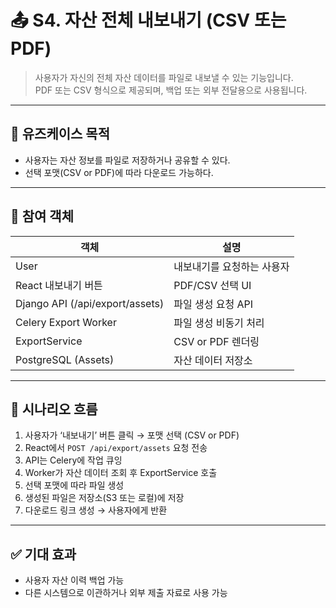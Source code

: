 
# 📤 S4. 자산 전체 내보내기 (CSV 또는 PDF)

> 사용자가 자신의 전체 자산 데이터를 파일로 내보낼 수 있는 기능입니다.  
> PDF 또는 CSV 형식으로 제공되며, 백업 또는 외부 전달용으로 사용됩니다.

---

## 🎯 유즈케이스 목적

- 사용자는 자산 정보를 파일로 저장하거나 공유할 수 있다.
- 선택 포맷(CSV or PDF)에 따라 다운로드 가능하다.

---

## 👥 참여 객체

| 객체 | 설명 |
|------|------|
| User | 내보내기를 요청하는 사용자 |
| React 내보내기 버튼 | PDF/CSV 선택 UI |
| Django API (/api/export/assets) | 파일 생성 요청 API |
| Celery Export Worker | 파일 생성 비동기 처리 |
| ExportService | CSV or PDF 렌더링 |
| PostgreSQL (Assets) | 자산 데이터 저장소 |

---

## 🔄 시나리오 흐름

1. 사용자가 ‘내보내기’ 버튼 클릭 → 포맷 선택 (CSV or PDF)
2. React에서 `POST /api/export/assets` 요청 전송
3. API는 Celery에 작업 큐잉
4. Worker가 자산 데이터 조회 후 ExportService 호출
5. 선택 포맷에 따라 파일 생성
6. 생성된 파일은 저장소(S3 또는 로컬)에 저장
7. 다운로드 링크 생성 → 사용자에게 반환

---

## ✅ 기대 효과

- 사용자 자산 이력 백업 가능
- 다른 시스템으로 이관하거나 외부 제출 자료로 사용 가능
